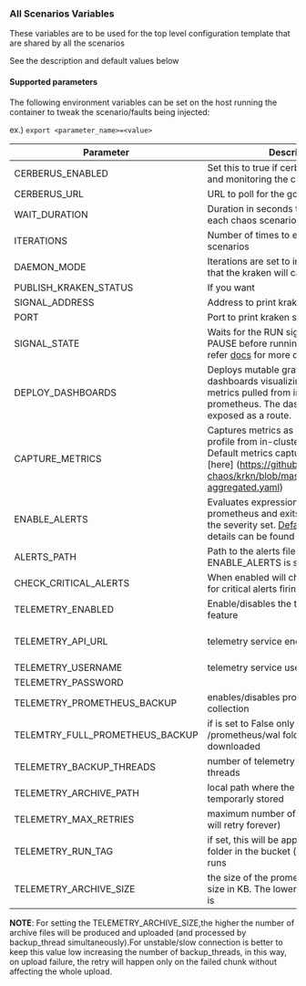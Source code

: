 ### All Scenarios Variables
These variables are to be used for the top level configuration template that are shared by all the scenarios 

See the description and default values below 

#### Supported parameters

The following environment variables can be set on the host running the container to tweak the scenario/faults being injected:

ex.) 
`export <parameter_name>=<value>`

Parameter               | Description                                                           | Default
----------------------- | -----------------------------------------------------------------     | ------------------------------------ |
CERBERUS_ENABLED        | Set this to true if cerberus is running and monitoring the cluster    | False                                |
CERBERUS_URL            | URL to poll for the go/no-go signal                                   | http://0.0.0.0:8080                  |
WAIT_DURATION           | Duration in seconds to wait between each chaos scenario               | 60                                   |
ITERATIONS              | Number of times to execute the scenarios                              | 1                                    |
DAEMON_MODE             | Iterations are set to infinity which means that the kraken will cause chaos forever | False                  |
PUBLISH_KRAKEN_STATUS              | If you want                         | True                                    |
SIGNAL_ADDRESS              | Address to print kraken status to                          | 0.0.0.0                                    |
PORT              | Port to print kraken status to                             | 8081                                    |         |
SIGNAL_STATE      | Waits for the RUN signal when set to PAUSE before running the scenarios, refer [docs](https://github.com/redhat-chaos/krkn/blob/master/docs/signal.md) for more details | RUN |
DEPLOY_DASHBOARDS | Deploys mutable grafana loaded with dashboards visualizing performance metrics pulled from in-cluster prometheus. The dashboard will be exposed as a route. | False |
CAPTURE_METRICS   | Captures metrics as specified in the profile from in-cluster prometheus. Default metrics captures are listed [here] (https://github.com/redhat-chaos/krkn/blob/master/config/metrics-aggregated.yaml) | False |
ENABLE_ALERTS     | Evaluates expressions from in-cluster prometheus and exits 0 or 1 based on the severity set. [Default profile](https://github.com/redhat-chaos/krkn/blob/master/config/alerts). More details can be found [here](https://github.com/redhat-chaos/krkn#alerts) | False |
ALERTS_PATH       | Path to the alerts file to use when ENABLE_ALERTS is set | config/alerts |
CHECK_CRITICAL_ALERTS | When enabled will check prometheus for critical alerts firing post chaos | False |
TELEMETRY_ENABLED | Enable/disables the telemetry collection feature | False |
TELEMETRY_API_URL | telemetry service endpoint | https://ulnmf9xv7j.execute-api.us-west-2.amazonaws.com/production |
TELEMETRY_USERNAME | telemetry service username | redhat-chaos |
TELEMETRY_PASSWORD | | No default |
TELEMETRY_PROMETHEUS_BACKUP | enables/disables prometheus data collection | True |
TELEMTRY_FULL_PROMETHEUS_BACKUP | if is set to False only the /prometheus/wal folder will be downloaded | False |
TELEMETRY_BACKUP_THREADS | number of telemetry download/upload threads | 5 |
TELEMETRY_ARCHIVE_PATH | local path where the archive files will be temporarly stored | /tmp |
TELEMETRY_MAX_RETRIES | maximum number of upload retries (if 0 will retry forever)  | 0 |
TELEMETRY_RUN_TAG | if set, this will be appended to the run folder in the bucket (useful to group the runs | chaos |
TELEMETRY_ARCHIVE_SIZE | the size of the prometheus data archive size in KB. The lower the size of archive is | 1000 |

**NOTE**: For setting the TELEMETRY_ARCHIVE_SIZE,the higher the number of archive files will be produced and uploaded (and processed by backup_thread simultaneously).For unstable/slow connection is better to keep this value low increasing the number of backup_threads, in this way, on upload failure, the retry will happen only on the failed chunk without affecting the whole upload.
